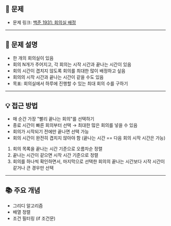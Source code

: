## 📌 문제

- 문제 링크: [백준 1931: 회의실 배정](https://www.acmicpc.net/problem/1931)

---

## 💭 문제 설명
- 한 개의 회의실이 있음
- 회의 N개가 주어지고, 각 회의는 시작 시간과 끝나는 시간이 있음
- 회의 시간이 겹치지 않도록 회의를 최대한 많이 배정하고 싶음
- 회의의 시작 시간과 끝나는 시간이 같을 수도 있음
- 목표: 회의실에서 하루에 진행할 수 있는 최대 회의 수를 구하기

---

## 💡 접근 방법
- 매 순간 가장 "빨리 끝나는 회의"를 선택하기
- 종료 시간이 빠른 회의부터 선택 → 최대한 많은 회의를 넣을 수 있음
- 회의가 시작되기 전에만 끝나면 선택 가능
- 회의 시간이 완전히 겹치지 않아야 함 (끝나는 시간 == 다음 회의 시작 시간은 가능)

1. 회의 목록을 끝나는 시간 기준으로 오름차순 정렬
2. 끝나는 시간이 같으면 시작 시간 기준으로 정렬
3. 회의를 하나씩 확인하면서, 마지막으로 선택한 회의의 끝나는 시간보다 시작 시간이 같거나 큰 경우만 선택

---

## 📚 주요 개념
- 그리디 알고리즘
- 배열 정렬
- 조건 필터링 (if 조건문)
